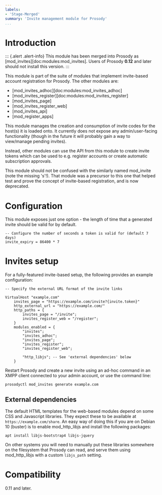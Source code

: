 ```yaml
---
labels:
- 'Stage-Merged'
summary: 'Invite management module for Prosody'
...
```


Introduction
============

::: {.alert .alert-info}
This module has been merged into Prosody as
[mod_invites][doc:modules:mod_invites]. Users of Prosody **0.12**
and later should not install this version.
:::

This module is part of the suite of modules that implement invite-based
account registration for Prosody. The other modules are:

- [mod_invites_adhoc][doc:modules:mod_invites_adhoc]
- [mod_invites_register][doc:modules:mod_invites_register]
- [mod_invites_page]
- [mod_invites_register_web]
- [mod_invites_api]
- [mod_register_apps]

This module manages the creation and consumption of invite codes for the
host(s) it is loaded onto. It currently does not expose any admin/user-facing
functionality (though in the future it will probably gain a way to view/manage
pending invites).

Instead, other modules can use the API from this module to create invite tokens
which can be used to e.g. register accounts or create automatic subscription
approvals.

This module should not be confused with the similarly named mod_invite (note the
missing 's'!). That module was a precursor to this one that helped test and prove
the concept of invite-based registration, and is now deprecated.

# Configuration

This module exposes just one option - the length of time that a generated invite
should be valid for by default.

``` {.lua}
-- Configure the number of seconds a token is valid for (default 7 days)
invite_expiry = 86400 * 7
```

# Invites setup

For a fully-featured invite-based setup, the following provides an example
configuration:

``` {.lua}
-- Specify the external URL format of the invite links

VirtualHost "example.com"
    invites_page = "https://example.com/invite?{invite.token}"
    http_external_url = "https://example.com/"
    http_paths = {
        invites_page = "/invite";
        invites_register_web = "/register";
    }
    modules_enabled = {
        "invites";
        "invites_adhoc";
        "invites_page";
        "invites_register";
        "invites_register_web";

        "http_libjs"; -- See 'external dependencies' below
    }
```

Restart Prosody and create a new invite using an ad-hoc command in an XMPP client connected
to your admin account, or use the command line:

    prosodyctl mod_invites generate example.com

## External dependencies

The default HTML templates for the web-based modules depend on some CSS and Javascript
libraries. They expect these to be available at `https://example.com/share`. An easy
way of doing this if you are on Debian 10 (buster) is to enable mod_http_libjs and install
the following packages:

    apt install libjs-bootstrap4 libjs-jquery

On other systems you will need to manually put these libraries somewhere on the filesystem
that Prosody can read, and serve them using mod_http_libjs with a custom `libjs_path`
setting.

# Compatibility

0.11 and later.
